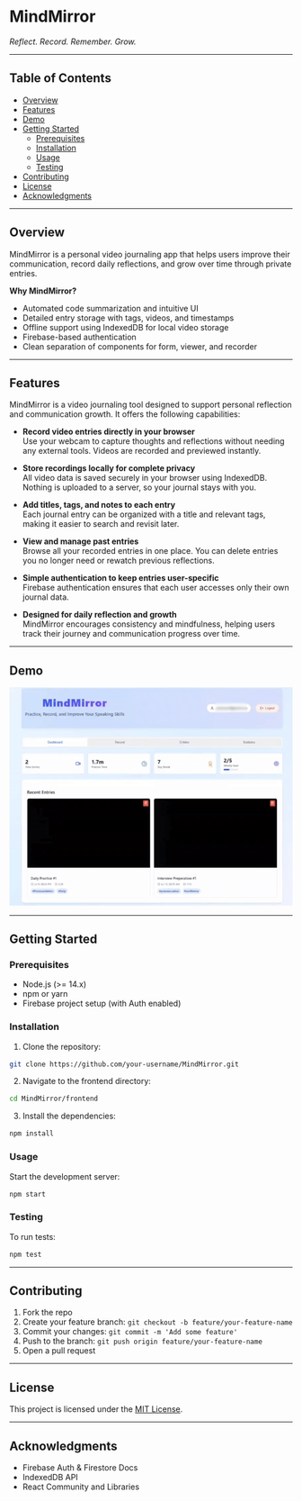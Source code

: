 
# MindMirror

*Reflect. Record. Remember. Grow.*

---

## Table of Contents

- [Overview](#overview)
- [Features](#features)
- [Demo](#demo)
- [Getting Started](#getting-started)
  - [Prerequisites](#prerequisites)
  - [Installation](#installation)
  - [Usage](#usage)
  - [Testing](#testing)
- [Contributing](#contributing)
- [License](#license)
- [Acknowledgments](#acknowledgments)

---

## Overview

MindMirror is a personal video journaling app that helps users improve their communication, record daily reflections, and grow over time through private entries.

**Why MindMirror?**

- Automated code summarization and intuitive UI
- Detailed entry storage with tags, videos, and timestamps
- Offline support using IndexedDB for local video storage
- Firebase-based authentication
- Clean separation of components for form, viewer, and recorder

---
## Features

MindMirror is a video journaling tool designed to support personal reflection and communication growth. It offers the following capabilities:

- **Record video entries directly in your browser**  
  Use your webcam to capture thoughts and reflections without needing any external tools. Videos are recorded and previewed instantly.

- **Store recordings locally for complete privacy**  
  All video data is saved securely in your browser using IndexedDB. Nothing is uploaded to a server, so your journal stays with you.

- **Add titles, tags, and notes to each entry**  
  Each journal entry can be organized with a title and relevant tags, making it easier to search and revisit later.

- **View and manage past entries**  
  Browse all your recorded entries in one place. You can delete entries you no longer need or rewatch previous reflections.

- **Simple authentication to keep entries user-specific**  
  Firebase authentication ensures that each user accesses only their own journal data.
- **Designed for daily reflection and growth**  
  MindMirror encourages consistency and mindfulness, helping users track their journey and communication progress over time.

---

## Demo

![MindMirror Demo](media/demo.gif)


---

## Getting Started

### Prerequisites

- Node.js (>= 14.x)
- npm or yarn
- Firebase project setup (with Auth enabled)

### Installation

1. Clone the repository:

```bash
git clone https://github.com/your-username/MindMirror.git
````

2. Navigate to the frontend directory:

```bash
cd MindMirror/frontend
```

3. Install the dependencies:

```bash
npm install
```

### Usage

Start the development server:

```bash
npm start
```

### Testing

To run tests:

```bash
npm test
```

---

## Contributing

1. Fork the repo
2. Create your feature branch: `git checkout -b feature/your-feature-name`
3. Commit your changes: `git commit -m 'Add some feature'`
4. Push to the branch: `git push origin feature/your-feature-name`
5. Open a pull request

---

## License

This project is licensed under the [MIT License](https://choosealicense.com/licenses/mit/).

---

## Acknowledgments

* Firebase Auth & Firestore Docs
* IndexedDB API
* React Community and Libraries


